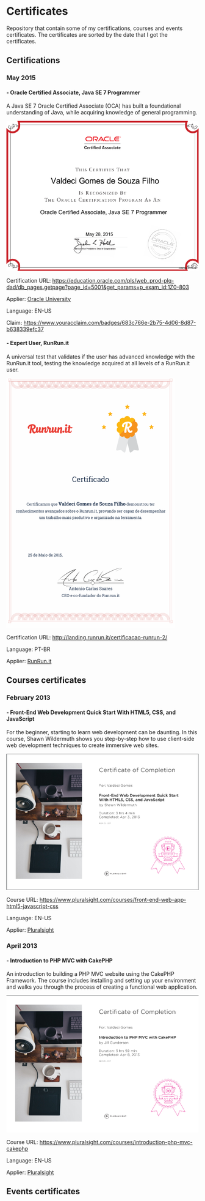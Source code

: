 # Certificates
Repository that contain some of my certifications, courses and events certificates.
The certificates are sorted by the date that I got the certificates.

## Certifications

###  **May 2015**

#### - Oracle Certified Associate, Java SE 7 Programmer

A Java SE 7 Oracle Certified Associate (OCA) has built a foundational understanding of Java, while acquiring knowledge of general programming.

![](Certifications/Oracle/OCAJ7.png)

Certification URL: https://education.oracle.com/pls/web_prod-plq-dad/db_pages.getpage?page_id=5001&get_params=p_exam_id:1Z0-803

Applier: [Oracle University](http://education.oracle.com)

Language: EN-US

Claim: https://www.youracclaim.com/badges/683c766e-2b75-4d06-8d87-b638339efc37


#### - Expert User, RunRun.it
A universal test that validates if the user has advanced knowledge with the RunRun.it tool, testing the knowledge acquired at all levels of a RunRun.it user.

![](Certifications/RunRunIT/runrunit.png)

Certification URL: http://landing.runrun.it/certificacao-runrun-2/

Language: PT-BR

Applier: [RunRun.it](https://runrun.it/en-US)

## Courses certificates

###  February 2013

#### - Front-End Web Development Quick Start With HTML5, CSS, and JavaScript

For the beginner, starting to learn web development can be daunting. In this course, Shawn Wildermuth shows you step-by-step how to use client-side web development techniques to create immersive web sites.

![](Courses/Pluralsight/front-end-web-pluralsight.png)

Course URL: https://www.pluralsight.com/courses/front-end-web-app-html5-javascript-css

Language: EN-US

Applier: [Pluralsight](https://www.pluralsight.com/)

###  April 2013

#### - Introduction to PHP MVC with CakePHP

An introduction to building a PHP MVC website using the CakePHP Framework. The course includes installing and setting up your environment and walks you through the process of creating a functional web application.

![](Courses/Pluralsight/php-mvc-cake-pluralsight.png)

Course URL: https://www.pluralsight.com/courses/introduction-php-mvc-cakephp

Language: EN-US

Applier: [Pluralsight](https://www.pluralsight.com/)

## Events certificates